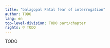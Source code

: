 ```yaml
---
title: "balagopal Fatal fear of interrogation"
author: TODO
lang: en
top-level-division: TODO part/chapter
rights: © TODO
---
```


TODO

